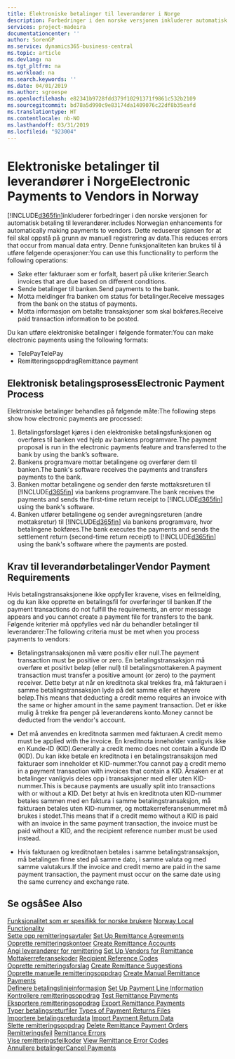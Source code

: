```yaml
---
title: Elektroniske betalinger til leverandører i Norge
description: Forbedringer i den norske versjonen inkluderer automatisk betaling til leverandører.
services: project-madeira
documentationcenter: ''
author: SorenGP
ms.service: dynamics365-business-central
ms.topic: article
ms.devlang: na
ms.tgt_pltfrm: na
ms.workload: na
ms.search.keywords: ''
ms.date: 04/01/2019
ms.author: sgroespe
ms.openlocfilehash: e82341b9728fdd379f10291371f9861c532b2109
ms.sourcegitcommit: bd78a5d990c9e83174da1409076c22df8b35eafd
ms.translationtype: HT
ms.contentlocale: nb-NO
ms.lasthandoff: 03/31/2019
ms.locfileid: "923004"
---
```

# <a name="electronic-payments-to-vendors-in-norway"></a><span data-ttu-id="84994-103">Elektroniske betalinger til leverandører i Norge</span><span class="sxs-lookup"><span data-stu-id="84994-103">Electronic Payments to Vendors in Norway</span></span>
[!INCLUDE[d365fin](../../includes/d365fin_md.md)]<span data-ttu-id="84994-104">inkluderer forbedringer i den norske versjonen for automatisk betaling til leverandører.</span><span class="sxs-lookup"><span data-stu-id="84994-104">includes Norwegian enhancements for automatically making payments to vendors.</span></span> <span data-ttu-id="84994-105">Dette reduserer sjansen for at feil skal oppstå på grunn av manuell registrering av data.</span><span class="sxs-lookup"><span data-stu-id="84994-105">This reduces errors that occur from manual data entry.</span></span> <span data-ttu-id="84994-106">Denne funksjonaliteten kan brukes til å utføre følgende operasjoner:</span><span class="sxs-lookup"><span data-stu-id="84994-106">You can use this functionality to perform the following operations:</span></span>  

- <span data-ttu-id="84994-107">Søke etter fakturaer som er forfalt, basert på ulike kriterier.</span><span class="sxs-lookup"><span data-stu-id="84994-107">Search invoices that are due based on different conditions.</span></span>  
- <span data-ttu-id="84994-108">Sende betalinger til banken.</span><span class="sxs-lookup"><span data-stu-id="84994-108">Send payments to the bank.</span></span>  
- <span data-ttu-id="84994-109">Motta meldinger fra banken om status for betalinger.</span><span class="sxs-lookup"><span data-stu-id="84994-109">Receive messages from the bank on the status of payments.</span></span>  
- <span data-ttu-id="84994-110">Motta informasjon om betalte transaksjoner som skal bokføres.</span><span class="sxs-lookup"><span data-stu-id="84994-110">Receive paid transaction information to be posted.</span></span>  

<span data-ttu-id="84994-111">Du kan utføre elektroniske betalinger i følgende formater:</span><span class="sxs-lookup"><span data-stu-id="84994-111">You can make electronic payments using the following formats:</span></span>  

- <span data-ttu-id="84994-112">TelePay</span><span class="sxs-lookup"><span data-stu-id="84994-112">TelePay</span></span>  
- <span data-ttu-id="84994-113">Remitteringsoppdrag</span><span class="sxs-lookup"><span data-stu-id="84994-113">Remittance payment</span></span>  

## <a name="electronic-payment-process"></a><span data-ttu-id="84994-114">Elektronisk betalingsprosess</span><span class="sxs-lookup"><span data-stu-id="84994-114">Electronic Payment Process</span></span>  
<span data-ttu-id="84994-115">Elektroniske betalinger behandles på følgende måte:</span><span class="sxs-lookup"><span data-stu-id="84994-115">The following steps show how electronic payments are processed:</span></span>  

1.  <span data-ttu-id="84994-116">Betalingsforslaget kjøres i den elektroniske betalingsfunksjonen og overføres til banken ved hjelp av bankens programvare.</span><span class="sxs-lookup"><span data-stu-id="84994-116">The payment proposal is run in the electronic payments feature and transferred to the bank by using the bank’s software.</span></span>  
2.  <span data-ttu-id="84994-117">Bankens programvare mottar betalingene og overfører dem til banken.</span><span class="sxs-lookup"><span data-stu-id="84994-117">The bank's software receives the payments and transfers payments to the bank.</span></span>  
3.  <span data-ttu-id="84994-118">Banken mottar betalingene og sender den første mottaksreturen til [!INCLUDE[d365fin](../../includes/d365fin_md.md)] via bankens programvare.</span><span class="sxs-lookup"><span data-stu-id="84994-118">The bank receives the payments and sends the first-time return receipt to [!INCLUDE[d365fin](../../includes/d365fin_md.md)] using the bank's software.</span></span>  
4.  <span data-ttu-id="84994-119">Banken utfører betalingene og sender avregningsreturen (andre mottaksretur) til [!INCLUDE[d365fin](../../includes/d365fin_md.md)] via bankens programvare, hvor betalingene bokføres.</span><span class="sxs-lookup"><span data-stu-id="84994-119">The bank executes the payments and sends the settlement return (second-time return receipt) to [!INCLUDE[d365fin](../../includes/d365fin_md.md)] using the bank's software where the payments are posted.</span></span>  

## <a name="vendor-payment-requirements"></a><span data-ttu-id="84994-120">Krav til leverandørbetalinger</span><span class="sxs-lookup"><span data-stu-id="84994-120">Vendor Payment Requirements</span></span>  
<span data-ttu-id="84994-121">Hvis betalingstransaksjonene ikke oppfyller kravene, vises en feilmelding, og du kan ikke opprette en betalingsfil for overføringer til banken.</span><span class="sxs-lookup"><span data-stu-id="84994-121">If the payment transactions do not fulfill the requirements, an error message appears and you cannot create a payment file for transfers to the bank.</span></span> <span data-ttu-id="84994-122">Følgende kriterier må oppfylles ved når du behandler betalinger til leverandører:</span><span class="sxs-lookup"><span data-stu-id="84994-122">The following criteria must be met when you process payments to vendors:</span></span>  

- <span data-ttu-id="84994-123">Betalingstransaksjonen må være positiv eller null.</span><span class="sxs-lookup"><span data-stu-id="84994-123">The payment transaction must be positive or zero.</span></span> <span data-ttu-id="84994-124">En betalingstransaksjon må overføre et positivt beløp (eller null) til betalingsmottakeren.</span><span class="sxs-lookup"><span data-stu-id="84994-124">A payment transaction must transfer a positive amount (or zero) to the payment receiver.</span></span> <span data-ttu-id="84994-125">Dette betyr at når en kreditnota skal trekkes fra, må fakturaen i samme betalingstransaksjon lyde på det samme eller et høyere beløp.</span><span class="sxs-lookup"><span data-stu-id="84994-125">This means that deducting a credit memo requires an invoice with the same or higher amount in the same payment transaction.</span></span> <span data-ttu-id="84994-126">Det er ikke mulig å trekke fra penger på leverandørens konto.</span><span class="sxs-lookup"><span data-stu-id="84994-126">Money cannot be deducted from the vendor's account.</span></span>  

- <span data-ttu-id="84994-127">Det må anvendes en kreditnota sammen med fakturaen.</span><span class="sxs-lookup"><span data-stu-id="84994-127">A credit memo must be applied with the invoice.</span></span> <span data-ttu-id="84994-128">En kreditnota inneholder vanligvis ikke en Kunde-ID (KID).</span><span class="sxs-lookup"><span data-stu-id="84994-128">Generally a credit memo does not contain a Kunde ID (KID).</span></span> <span data-ttu-id="84994-129">Du kan ikke betale en kreditnota i en betalingstransaksjon med fakturaer som inneholder et KID-nummer.</span><span class="sxs-lookup"><span data-stu-id="84994-129">You cannot pay a credit memo in a payment transaction with invoices that contain a KID.</span></span> <span data-ttu-id="84994-130">Årsaken er at betalinger vanligvis deles opp i transaksjoner med eller uten KID-nummer.</span><span class="sxs-lookup"><span data-stu-id="84994-130">This is because payments are usually split into transactions with or without a KID.</span></span> <span data-ttu-id="84994-131">Det betyr at hvis en kreditnota uten KID-nummer betales sammen med en faktura i samme betalingstransaksjon, må fakturaen betales uten KID-nummer, og mottakerreferansenummeret må brukes i stedet.</span><span class="sxs-lookup"><span data-stu-id="84994-131">This means that if a credit memo without a KID is paid with an invoice in the same payment transaction, the invoice must be paid without a KID, and the recipient reference number must be used instead.</span></span>  

- <span data-ttu-id="84994-132">Hvis fakturaen og kreditnotaen betales i samme betalingstransaksjon, må betalingen finne sted på samme dato, i samme valuta og med samme valutakurs.</span><span class="sxs-lookup"><span data-stu-id="84994-132">If the invoice and credit memo are paid in the same payment transaction, the payment must occur on the same date using the same currency and exchange rate.</span></span>  

## <a name="see-also"></a><span data-ttu-id="84994-133">Se også</span><span class="sxs-lookup"><span data-stu-id="84994-133">See Also</span></span>  
 <span data-ttu-id="84994-134">[Funksjonalitet som er spesifikk for norske brukere](norway-local-functionality.md) </span><span class="sxs-lookup"><span data-stu-id="84994-134">[Norway Local Functionality](norway-local-functionality.md) </span></span>  
 <span data-ttu-id="84994-135">[Sette opp remitteringsavtaler](how-to-set-up-remittance-agreements.md) </span><span class="sxs-lookup"><span data-stu-id="84994-135">[Set Up Remittance Agreements](how-to-set-up-remittance-agreements.md) </span></span>  
 <span data-ttu-id="84994-136">[Opprette remitteringskontoer](how-to-create-remittance-accounts.md) </span><span class="sxs-lookup"><span data-stu-id="84994-136">[Create Remittance Accounts](how-to-create-remittance-accounts.md) </span></span>  
 <span data-ttu-id="84994-137">[Angi leverandører for remittering](how-to-set-up-vendors-for-remittance.md) </span><span class="sxs-lookup"><span data-stu-id="84994-137">[Set Up Vendors for Remittance](how-to-set-up-vendors-for-remittance.md) </span></span>  
 <span data-ttu-id="84994-138">[Mottakerreferansekoder](recipient-reference-codes.md) </span><span class="sxs-lookup"><span data-stu-id="84994-138">[Recipient Reference Codes](recipient-reference-codes.md) </span></span>  
 <span data-ttu-id="84994-139">[Opprette remitteringsforslag](how-to-create-remittance-suggestions.md) </span><span class="sxs-lookup"><span data-stu-id="84994-139">[Create Remittance Suggestions](how-to-create-remittance-suggestions.md) </span></span>  
 <span data-ttu-id="84994-140">[Opprette manuelle remitteringsoppdrag](how-to-create-manual-remittance-payments.md) </span><span class="sxs-lookup"><span data-stu-id="84994-140">[Create Manual Remittance Payments](how-to-create-manual-remittance-payments.md) </span></span>  
 <span data-ttu-id="84994-141">[Definere betalingslinjeinformasjon](how-to-set-up-payment-line-information.md) </span><span class="sxs-lookup"><span data-stu-id="84994-141">[Set Up Payment Line Information](how-to-set-up-payment-line-information.md) </span></span>  
 <span data-ttu-id="84994-142">[Kontrollere remitteringsoppdrag](how-to-test-remittance-payments.md) </span><span class="sxs-lookup"><span data-stu-id="84994-142">[Test Remittance Payments](how-to-test-remittance-payments.md) </span></span>  
 <span data-ttu-id="84994-143">[Eksportere remitteringsoppdrag](how-to-export-remittance-payments.md) </span><span class="sxs-lookup"><span data-stu-id="84994-143">[Export Remittance Payments](how-to-export-remittance-payments.md) </span></span>  
 <span data-ttu-id="84994-144">[Typer betalingsreturfiler](types-of-payment-returns-files.md) </span><span class="sxs-lookup"><span data-stu-id="84994-144">[Types of Payment Returns Files](types-of-payment-returns-files.md) </span></span>  
 <span data-ttu-id="84994-145">[Importere betalingsreturdata](how-to-import-payment-return-data.md) </span><span class="sxs-lookup"><span data-stu-id="84994-145">[Import Payment Return Data](how-to-import-payment-return-data.md) </span></span>  
 <span data-ttu-id="84994-146">[Slette remitteringsoppdrag](how-to-delete-remittance-payment-orders.md) </span><span class="sxs-lookup"><span data-stu-id="84994-146">[Delete Remittance Payment Orders](how-to-delete-remittance-payment-orders.md) </span></span>  
 <span data-ttu-id="84994-147">[Remitteringsfeil](remittance-errors.md) </span><span class="sxs-lookup"><span data-stu-id="84994-147">[Remittance Errors](remittance-errors.md) </span></span>  
 <span data-ttu-id="84994-148">[Vise remitteringsfeilkoder](how-to-view-remittance-error-codes.md) </span><span class="sxs-lookup"><span data-stu-id="84994-148">[View Remittance Error Codes](how-to-view-remittance-error-codes.md) </span></span>  
 [<span data-ttu-id="84994-149">Annullere betalinger</span><span class="sxs-lookup"><span data-stu-id="84994-149">Cancel Payments</span></span>](how-to-cancel-payments.md)
